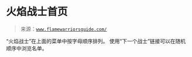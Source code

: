 <!--yml

类别：未分类

日期：2024-05-27 15:18:35

-->

# 火焰战士首页

> 来源：[`www.flamewarriorsguide.com/`](https://www.flamewarriorsguide.com/)

“火焰战士”在上面的菜单中按字母顺序排列。 使用“下一个战士”链接可以在随机顺序中浏览名单。
